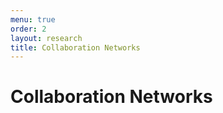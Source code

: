 ```yaml
---
menu: true
order: 2
layout: research
title: Collaboration Networks
---
```


# Collaboration Networks